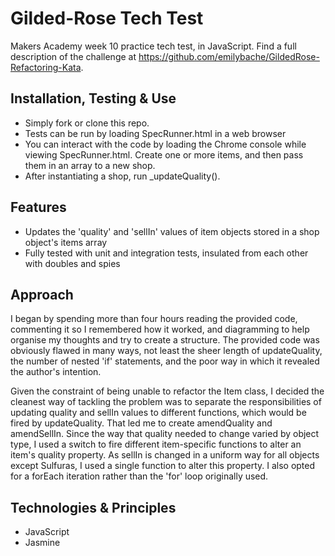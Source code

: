Gilded-Rose Tech Test
=====================

Makers Academy week 10 practice tech test, in JavaScript. Find a full description of the challenge at <https://github.com/emilybache/GildedRose-Refactoring-Kata>.

Installation, Testing & Use
--------

* Simply fork or clone this repo. 
* Tests can be run by loading SpecRunner.html in a web browser
* You can interact with the code by loading the Chrome console while viewing SpecRunner.html. Create one or more items, and then pass them in an array to a new shop.
* After instantiating a shop, run _updateQuality().

Features
--------

* Updates the 'quality' and 'sellIn' values of item objects stored in a shop object's items array
* Fully tested with unit and integration tests, insulated from each other with doubles and spies

Approach
--------

I began by spending more than four hours reading the provided code, commenting it so I remembered how it worked, and diagramming to help organise my thoughts and try to create a structure. The provided code was obviously flawed in many ways, not least the sheer length of updateQuality, the number of nested 'if' statements, and the poor way in which it revealed the author's intention.

Given the constraint of being unable to refactor the Item class, I decided the cleanest way of tackling the problem was to separate the responsibilities of updating quality and sellIn values to different functions, which would be fired by updateQuality. That led me to create amendQuality and amendSellIn. Since the way that quality needed to change varied by object type, I used a switch to fire different item-specific functions to alter an item's quality property. As sellIn is changed in a uniform way for all objects except Sulfuras, I used a single function to alter this property. I also opted for a forEach iteration rather than the 'for' loop originally used.


Technologies & Principles
-------------------------

* JavaScript
* Jasmine
